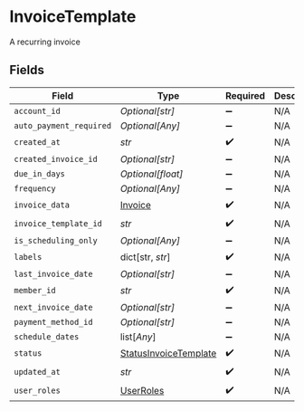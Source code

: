 # InvoiceTemplate

A recurring invoice


## Fields

| Field                                                                 | Type                                                                  | Required                                                              | Description                                                           |
| --------------------------------------------------------------------- | --------------------------------------------------------------------- | --------------------------------------------------------------------- | --------------------------------------------------------------------- |
| `account_id`                                                          | *Optional[str]*                                                       | :heavy_minus_sign:                                                    | N/A                                                                   |
| `auto_payment_required`                                               | *Optional[Any]*                                                       | :heavy_minus_sign:                                                    | N/A                                                                   |
| `created_at`                                                          | *str*                                                                 | :heavy_check_mark:                                                    | N/A                                                                   |
| `created_invoice_id`                                                  | *Optional[str]*                                                       | :heavy_minus_sign:                                                    | N/A                                                                   |
| `due_in_days`                                                         | *Optional[float]*                                                     | :heavy_minus_sign:                                                    | N/A                                                                   |
| `frequency`                                                           | *Optional[Any]*                                                       | :heavy_minus_sign:                                                    | N/A                                                                   |
| `invoice_data`                                                        | [Invoice](../../models/shared/invoice.md)                             | :heavy_check_mark:                                                    | N/A                                                                   |
| `invoice_template_id`                                                 | *str*                                                                 | :heavy_check_mark:                                                    | N/A                                                                   |
| `is_scheduling_only`                                                  | *Optional[Any]*                                                       | :heavy_minus_sign:                                                    | N/A                                                                   |
| `labels`                                                              | dict[str, *str*]                                                      | :heavy_check_mark:                                                    | N/A                                                                   |
| `last_invoice_date`                                                   | *Optional[str]*                                                       | :heavy_minus_sign:                                                    | N/A                                                                   |
| `member_id`                                                           | *str*                                                                 | :heavy_check_mark:                                                    | N/A                                                                   |
| `next_invoice_date`                                                   | *Optional[str]*                                                       | :heavy_minus_sign:                                                    | N/A                                                                   |
| `payment_method_id`                                                   | *Optional[str]*                                                       | :heavy_minus_sign:                                                    | N/A                                                                   |
| `schedule_dates`                                                      | list[*Any*]                                                           | :heavy_minus_sign:                                                    | N/A                                                                   |
| `status`                                                              | [StatusInvoiceTemplate](../../models/shared/statusinvoicetemplate.md) | :heavy_check_mark:                                                    | N/A                                                                   |
| `updated_at`                                                          | *str*                                                                 | :heavy_check_mark:                                                    | N/A                                                                   |
| `user_roles`                                                          | [UserRoles](../../models/shared/userroles.md)                         | :heavy_check_mark:                                                    | N/A                                                                   |